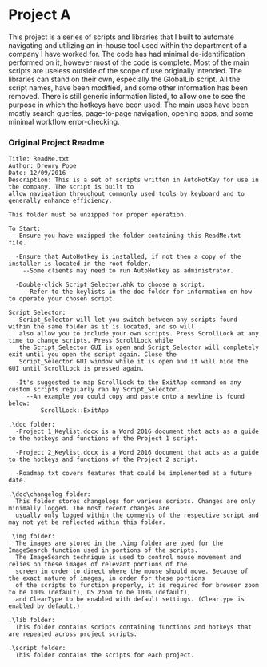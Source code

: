 # Project A
  
  This project is a series of scripts and libraries that I built to automate
  navigating and utilizing an in-house tool used within the department
  of a company I have worked for. The code has had minimal de-identification
  performed on it, however most of the code is complete. Most
  of the main scripts are useless outside of the scope of use originally intended.
  The libraries can stand on their own, especially the GlobalLib script. All the 
  script names, have been modified, and some other information has been removed. 
  There is still generic information listed, to allow one to see the purpose in
  which the hotkeys have been used. The main uses have been mostly search
  queries, page-to-page navigation, opening apps, and some minimal workflow
  error-checking.
  
  

### Original Project Readme
    Title: ReadMe.txt
    Author: Drewry Pope
    Date: 12/09/2016
    Description: This is a set of scripts written in AutoHotKey for use in the company. The script is built to 
    allow navigation throughout commonly used tools by keyboard and to generally enhance efficiency. 

    This folder must be unzipped for proper operation.

    To Start:
      -Ensure you have unzipped the folder containing this ReadMe.txt file.

      -Ensure that AutoHotkey is installed, if not then a copy of the installer is located in the root folder. 
        --Some clients may need to run AutoHotkey as administrator.

      -Double-click Script_Selector.ahk to choose a script. 
        --Refer to the keylists in the doc folder for information on how to operate your chosen script.

    Script_Selector:
      -Script_Selector will let you switch between any scripts found within the same folder as it is located, and so will
       also allow you to include your own scripts. Press ScrollLock at any time to change scripts. Press ScrollLock while 
       the Script_Selector GUI is open and Script_Selector will completely exit until you open the script again. Close the
       Script_Selector GUI window while it is open and it will hide the GUI until ScrollLock is pressed again.

      -It's suggested to map ScrollLock to the ExitApp command on any custom scripts regularly ran by Script_Selector. 
         --An example you could copy and paste onto a newline is found below:
             ScrollLock::ExitApp

    .\doc folder:
      -Project 1_Keylist.docx is a Word 2016 document that acts as a guide to the hotkeys and functions of the Project 1 script.

      -Project 2_Keylist.docx is a Word 2016 document that acts as a guide to the hotkeys and functions of the Project 2 script.

      -Roadmap.txt covers features that could be implemented at a future date.

    .\doc\changelog folder:
      This folder stores changelogs for various scripts. Changes are only minimally logged. The most recent changes are 
      usually only logged within the comments of the respective script and may not yet be reflected within this folder.

    .\img folder:
      The images are stored in the .\img folder are used for the ImageSearch function used in portions of the scripts. 
      The ImageSearch technique is used to control mouse movement and relies on these images of relevant portions of the 
      screen in order to direct where the mouse should move. Because of the exact nature of images, in order for these portions
      of the scripts to function properly, it is required for browser zoom to be 100% (default), OS zoom to be 100% (default),
      and ClearType to be enabled with default settings. (Cleartype is enabled by default.)

    .\lib folder:
      This folder contains scripts containing functions and hotkeys that are repeated across project scripts.

    .\script folder:
      This folder contains the scripts for each project.
